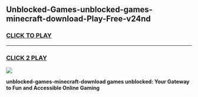 
## Unblocked-Games-unblocked-games-minecraft-download-Play-Free-v24nd
<h3>
<a href="https://premium76.site?title=unblocked-games-minecraft-download&ref=10A">CLICK TO PLAY</a></h3>
<hr>

<h3>
<a href="https://premium76.site?title=unblocked-games-minecraft-download&ref=10A">CLICK 2 PLAY</a>
  
</h3>

<a href="https://premium76.site?title=unblocked-games-minecraft-download&ref=10A"><img src="https://clearcache.store/games.png"></a>


**unblocked-games-minecraft-download games unblocked: Your Gateway to Fun and Accessible Online Gaming**
